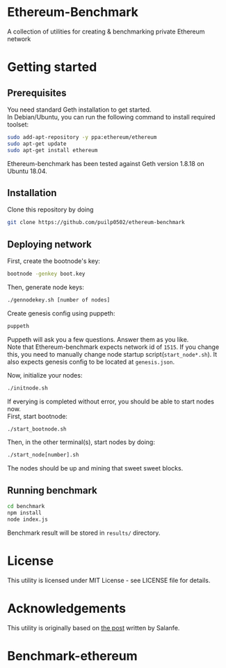 # Ethereum-Benchmark  
A collection of utilities for creating & benchmarking private Ethereum network

# Getting started
## Prerequisites
You need standard Geth installation to get started.  
In Debian/Ubuntu, you can run the following command to install required toolset:  
```sh
sudo add-apt-repository -y ppa:ethereum/ethereum
sudo apt-get update
sudo apt-get install ethereum
```
Ethereum-benchmark has been tested against Geth version 1.8.18 on Ubuntu 18.04.

## Installation
Clone this repository by doing 
```sh
git clone https://github.com/puilp0502/ethereum-benchmark
```

## Deploying network
First, create the bootnode's key:
```sh
bootnode -genkey boot.key
```
  
Then, generate node keys:
```sh
./gennodekey.sh [number of nodes]
```

Create genesis config using puppeth:
```sh
puppeth
```
Puppeth will ask you a few questions. Answer them as you like.  
Note that Ethereum-benchmark expects network id of `1515`. If you change this, you need to manually change node startup script(`start_node*.sh`). It also expects genesis config to be located at `genesis.json`.  

Now, initialize your nodes:
```sh
./initnode.sh
```

If everying is completed without error, you should be able to start nodes now.  
First, start bootnode:
```sh
./start_bootnode.sh
```
Then, in the other terminal(s), start nodes by doing:
```sh
./start_node[number].sh
```
The nodes should be up and mining that sweet sweet blocks.

## Running benchmark
```sh
cd benchmark
npm install
node index.js
```
Benchmark result will be stored in `results/` directory.

# License
This utility is licensed under MIT License - see LICENSE file for details.

# Acknowledgements
This utility is originally based on [the post](https://hackernoon.com/setup-your-own-private-proof-of-authority-ethereum-network-with-geth-9a0a3750cda8) written by Salanfe.
# Benchmark-ethereum
